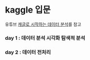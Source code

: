 # kaggle 입문

유튜브 [캐글로 시작하는 데이터 분석](https://www.youtube.com/playlist?list=PLjh1hlmDSDkdTBTGLbFXR3z0tdtpXlvIa)를 참고

### day 1 : 데이터 분석 시각화 탐색적 분석
### day 2 : 데이터 전처리
